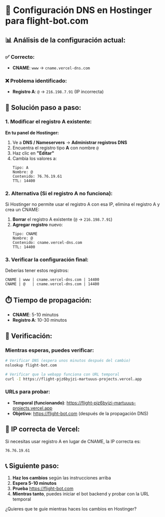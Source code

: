 # 🔧 Configuración DNS en Hostinger para flight-bot.com

## 📊 Análisis de la configuración actual:

### ✅ Correcto:
- **CNAME**: `www` → `cname.vercel-dns.com` 

### ❌ Problema identificado:
- **Registro A**: `@` → `216.198.7.91` (IP incorrecta)

## 🔧 Solución paso a paso:

### 1. Modificar el registro A existente:

**En tu panel de Hostinger:**

1. Ve a **DNS / Nameservers** → **Administrar registros DNS**
2. Encuentra el registro tipo **A** con nombre `@`
3. Haz clic en **"Editar"**
4. Cambia los valores a:
   ```
   Tipo: A
   Nombre: @
   Contenido: 76.76.19.61
   TTL: 14400
   ```

### 2. Alternativa (Si el registro A no funciona):

Si Hostinger no permite usar el registro A con esa IP, elimina el registro A y crea un CNAME:

1. **Borrar** el registro A existente (`@` → `216.198.7.91`)
2. **Agregar registro** nuevo:
   ```
   Tipo: CNAME
   Nombre: @
   Contenido: cname.vercel-dns.com
   TTL: 14400
   ```

### 3. Verificar la configuración final:

Deberías tener estos registros:
```
CNAME | www | cname.vercel-dns.com | 14400
CNAME | @   | cname.vercel-dns.com | 14400
```

## ⏱️ Tiempo de propagación:

- **CNAME**: 5-10 minutos
- **Registro A**: 10-30 minutos

## 🧪 Verificación:

### Mientras esperas, puedes verificar:

```bash
# Verificar DNS (espera unos minutos después del cambio)
nslookup flight-bot.com

# Verificar que la webapp funciona con URL temporal
curl -I https://flight-pjz6byjzi-martuuus-projects.vercel.app
```

### URLs para probar:
- **Temporal (funcionando)**: https://flight-pjz6byjzi-martuuus-projects.vercel.app
- **Objetivo**: https://flight-bot.com (después de la propagación DNS)

## 🎯 IP correcta de Vercel:

Si necesitas usar registro A en lugar de CNAME, la IP correcta es:
```
76.76.19.61
```

## 📞 Siguiente paso:

1. **Haz los cambios** según las instrucciones arriba
2. **Espera 5-10 minutos**
3. **Prueba** https://flight-bot.com
4. **Mientras tanto**, puedes iniciar el bot backend y probar con la URL temporal

¿Quieres que te guíe mientras haces los cambios en Hostinger?
